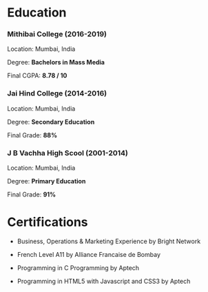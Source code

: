 # Education

### **Mithibai College** (2016-2019)

Location: Mumbai, India

Degree: **Bachelors in Mass Media**

Final CGPA: **8.78 / 10**




### **Jai Hind College** (2014-2016)

Location: Mumbai, India

Degree: **Secondary Education**

Final Grade: **88%**




### **J B Vachha High Scool** (2001-2014)

Location: Mumbai, India

Degree: **Primary Education**

Final Grade: **91%**




# Certifications



- Business, Operations & Marketing Experience by Bright Network

- French Level A11 by Alliance Francaise de Bombay

- Programming in C Programming by Aptech

- Programming in HTML5 with Javascript and CSS3 by Aptech
 
